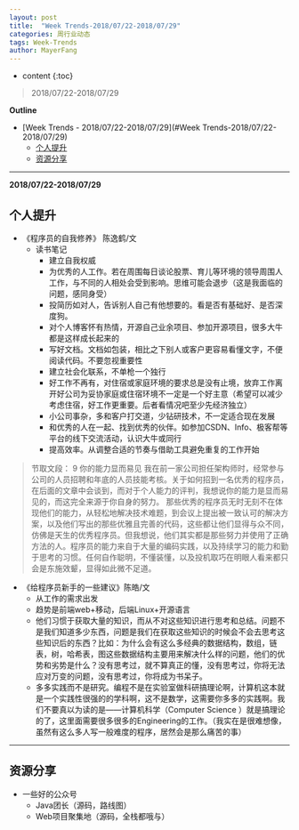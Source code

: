 ```yaml
---
layout: post
title:  "Week Trends-2018/07/22-2018/07/29"
categories: 周行业动态
tags: Week-Trends
author: MayerFang
---
```


* content
{:toc}

>2018/07/22-2018/07/29





**Outline**
- [Week Trends - 2018/07/22-2018/07/29](#Week Trends-2018/07/22-2018/07/29)
	- [个人提升](#个人提升)
	- [资源分享](#资源分享)




---


**2018/07/22-2018/07/29**

## 个人提升

- 《程序员的自我修养》 陈逸鹤/文
	- 读书笔记
		- 建立自我权威
		- 为优秀的人工作。若在周围每日谈论股票、育儿等环境的领导周围人工作，与不同的人相处会受到影响。思维可能会退步（这是我面临的问题，感同身受）
		- 投简历如对人，告诉别人自己有他想要的。看是否有基础好、是否深度狗。
		- 对个人博客怀有热情，开源自己业余项目、参加开源项目，很多大牛都是这样成长起来的
		- 写好文档。文档如包装，相比之下别人或客户更容易看懂文字，不便阅读代码。不要忽视重要性
		- 建立社会化联系，不单枪一个独行
		- 好工作不再有，对住宿或家庭环境的要求总是没有止境，放弃工作离开好公司为妥协家庭或住宿环境不一定是一个好主意（希望可以减少考虑住宿，好工作更重要。后者看情况吧至少先经济独立）
		- 小公司事杂，多和客户打交道，少钻研技术，不一定适合现在发展
		- 和优秀的人在一起、找到优秀的伙伴。如参加CSDN、Info、极客帮等平台的线下交流活动，认识大牛或同行
		- 提高效率。从调整合适的节奏与借助工具避免重复的工作开始

> 节取文段：
> 9 你的能力显而易见
我在前一家公司担任架构师时，经常参与公司的人员招聘和年底的人员技能考核。关于如何招到一名优秀的程序员，在后面的文章中会谈到，而对于个人能力的评判，我想说你的能力是显而易见的，而这完全来源于你自身的努力。
那些优秀的程序员无时无刻不在体现他们的能力，从轻松地解决技术难题，到会议上提出被一致认可的解决方案，以及他们写出的那些优雅且完善的代码，这些都让他们显得与众不同，仿佛是天生的优秀程序员。但我想说，他们其实都是那些努力并使用了正确方法的人。程序员的能力来自于大量的编码实践，以及持续学习的能力和勤于思考的习惯。任何自作聪明，不懂装懂，以及投机取巧在明眼人看来都只会是东施效颦，显得如此微不足道。

- 《给程序员新手的一些建议》陈皓/文
	- 从工作的需求出发
	- 趋势是前端web+移动，后端Linux+开源语言
	- 他们习惯于获取大量的知识，而从不对这些知识进行思考和总结。问题不是我们知道多少东西，问题是我们在获取这些知识的时候会不会去思考这些知识后的东西？比如：为什么会有这么多经典的数据结构，数组，链表，树，哈希表，图这些数据结构主要用来解决什么样的问题，他们的优势和劣势是什么？没有思考过，就不算真正的懂，没有思考过，你将无法应对万变的问题，没有思考过，你将成为书呆子。
	- 多多实践而不是研究。编程不是在实验室做科研搞理论啊，计算机这本就是一个实践性很强的的学科啊，这不是数学，这需要你多多的实践啊。我们不要真以为读的是——计算机科学（Computer Science ）就是搞理论的了，这里面需要很多很多的Engineering的工作。（我实在是很难想像，虽然有这么多人写一般难度的程序，居然会是那么痛苦的事）

---

## 资源分享

- 一些好的公众号
	- Java团长（源码，路线图）
	- Web项目聚集地（源码，全栈都哦与）
